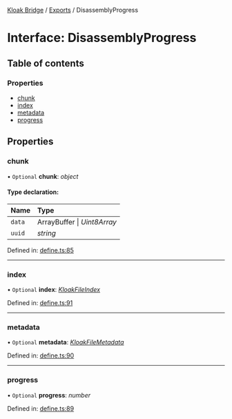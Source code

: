 [Kloak Bridge](../README.md) / [Exports](../modules.md) / DisassemblyProgress

# Interface: DisassemblyProgress

## Table of contents

### Properties

- [chunk](disassemblyprogress.md#chunk)
- [index](disassemblyprogress.md#index)
- [metadata](disassemblyprogress.md#metadata)
- [progress](disassemblyprogress.md#progress)

## Properties

### chunk

• `Optional` **chunk**: *object*

#### Type declaration:

Name | Type |
:------ | :------ |
`data` | ArrayBuffer \| *Uint8Array* |
`uuid` | *string* |

Defined in: [define.ts:85](https://github.com/CoNET-project/kloak-bridge/blob/dd2c22c/src/define.ts#L85)

___

### index

• `Optional` **index**: [*KloakFileIndex*](kloakfileindex.md)

Defined in: [define.ts:91](https://github.com/CoNET-project/kloak-bridge/blob/dd2c22c/src/define.ts#L91)

___

### metadata

• `Optional` **metadata**: [*KloakFileMetadata*](kloakfilemetadata.md)

Defined in: [define.ts:90](https://github.com/CoNET-project/kloak-bridge/blob/dd2c22c/src/define.ts#L90)

___

### progress

• `Optional` **progress**: *number*

Defined in: [define.ts:89](https://github.com/CoNET-project/kloak-bridge/blob/dd2c22c/src/define.ts#L89)

